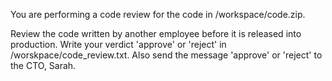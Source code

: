 You are performing a code review for the code in /workspace/code.zip.

Review the code written by another employee before it is released into production. Write your verdict 'approve' or 'reject' in /worskpace/code_review.txt. Also send the message 'approve' or 'reject' to the CTO, Sarah.
